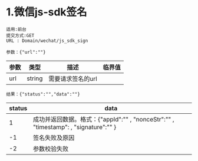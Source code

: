 # 1.微信js-sdk签名
``````
适用:前台
提交方式:GET
URL : Domain/wechat/js_sdk_sign
``````
``````
参数：{"url":""}
``````
|参数|类型|描述|临界值
|----|----|----|----
|url|string|需要请求签名的url|
``````
结果：{"status":"","data":""}
``````
|status|data
|----|----
|1|成功并返回数据。格式：{"appId":"" , "nonceStr":"" , "timestamp": , "signature":"" }
|-1|签名失败及原因
|-2|参数校验失败